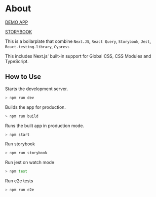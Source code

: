 # About

[DEMO APP](https://apollo-react-query-chakra.vercel.app/)

[STORYBOOK](https://master--6225fc84dc3979003aefebb4.chromatic.com)

This is a boilarplate that combine `Next.JS`, `React Query`, `Storybook`, `Jest`, `React-testing-library`, `Cypress`


This includes Next.js' built-in support for Global CSS, CSS Modules and TypeScript.

## How to Use

Starts the development server.
```bash
> npm run dev
```

Builds the app for production.
```bash
> npm run build
```

Runs the built app in production mode.
```bash
> npm start
```

Run storybook
```bash
> npm run storybook
```

Run jest on watch mode
```bash
> npm test
```

Run e2e tests
```bash
> npm run e2e
```